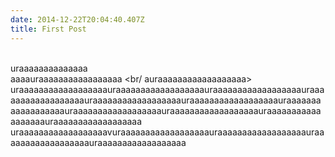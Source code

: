 ```yaml
---
date: 2014-12-22T20:04:40.407Z
title: First Post
---
```

<br>uraaaaaaaaaaaaaa</br>aaaauraaaaaaaaaaaaaaaaa <br/ auraaaaaaaaaaaaaaaaaa> uraaaaaaaaaaaaaaaaaauraaaaaaaaaaaaaaaaaauraaaaaaaaaaaaaaaaaauraaaaaaaaaaaaaaaaaauraaaaaaaaaaaaaaaaaauraaaaaaaaaaaaaaaaaauraaaaaaaaaaaaaaaaaauraaaaaaaaaaaaaaaaaauraaaaaaaaaaaaaaaaaauraaaaaaaaaaaaaaaaaauraaaaaaaaaaaaaaaaaa   uraaaaaaaaaaaaaaaaaavuraaaaaaaaaaaaaaaaaauraaaaaaaaaaaaaaaaaauraaaaaaaaaaaaaaaaaauraaaaaaaaaaaaaaaaaa
